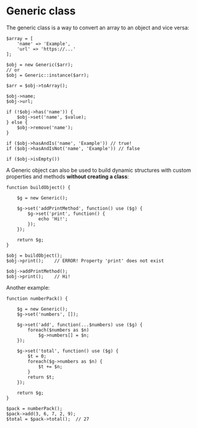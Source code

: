 # Generic class

The generic class is a way to convert an array to an object and vice versa:

```
$array = [ 
    'name' => 'Example', 
    'url' => 'https://...' 
];

$obj = new Generic($arr);
// or
$obj = Generic::instance($arr);

$arr = $obj->toArray();

$obj->name;
$obj->url;

if (!$obj->has('name')) {
    $obj->set('name', $value);
} else {
    $obj->remove('name');
}

if ($obj->hasAndIs('name', 'Example')) // true!
if ($obj->hasAndIsNot('name', 'Example')) // false

if ($obj->isEmpty())
```

A Generic object can also be used to build dynamic structures with custom properties and methods **without creating a class**:

```
function buildObject() {

    $g = new Generic();
    
    $g->set('addPrintMethod', function() use ($g) {
        $g->set('print', function() {
            echo 'Hi!';
        });
    });
    
    return $g;
}

$obj = buildObject();
$obj->print();    // ERROR! Property 'print' does not exist

$obj->addPrintMethod();
$obj->print();    // Hi!
```

Another example:

```
function numberPack() {

    $g = new Generic();
    $g->set('numbers', []);
    
    $g->set('add', function(...$numbers) use ($g) {
        foreach($numbers as $n)
            $g->numbers[] = $n;
    });
    
    $g->set('total', function() use ($g) {
        $t = 0;
        foreach($g->numbers as $n) {
            $t += $n;
        }
        return $t;
    });
    
    return $g;
}

$pack = numberPack();
$pack->add(3, 6, 7, 2, 9);
$total = $pack->total();  // 27
```
